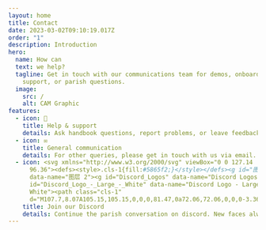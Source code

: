 ```yaml
---
layout: home
title: Contact
date: 2023-03-02T09:10:19.017Z
order: "1"
description: Introduction
hero:
  name: How can
  text: we help?
  tagline: Get in touch with our communications team for demos, onboarding
    support, or parish questions.
  image:
    src: /
    alt: CAM Graphic
features:
  - icon: 💬
    title: Help & support
    details: Ask handbook questions, report problems, or leave feedback.
  - icon: ✉️
    title: General communication
    details: For other queries, please get in touch with us via email.
  - icon: <svg xmlns="http://www.w3.org/2000/svg" viewBox="0 0 127.14
      96.36"><defs><style>.cls-1{fill:#5865f2;}</style></defs><g id="图层_2"
      data-name="图层 2"><g id="Discord_Logos" data-name="Discord Logos"><g
      id="Discord_Logo_-_Large_-_White" data-name="Discord Logo - Large -
      White"><path class="cls-1"
      d="M107.7,8.07A105.15,105.15,0,0,0,81.47,0a72.06,72.06,0,0,0-3.36,6.83A97.68,97.68,0,0,0,49,6.83,72.37,72.37,0,0,0,45.64,0,105.89,105.89,0,0,0,19.39,8.09C2.79,32.65-1.71,56.6.54,80.21h0A105.73,105.73,0,0,0,32.71,96.36,77.7,77.7,0,0,0,39.6,85.25a68.42,68.42,0,0,1-10.85-5.18c.91-.66,1.8-1.34,2.66-2a75.57,75.57,0,0,0,64.32,0c.87.71,1.76,1.39,2.66,2a68.68,68.68,0,0,1-10.87,5.19,77,77,0,0,0,6.89,11.1A105.25,105.25,0,0,0,126.6,80.22h0C129.24,52.84,122.09,29.11,107.7,8.07ZM42.45,65.69C36.18,65.69,31,60,31,53s5-12.74,11.43-12.74S54,46,53.89,53,48.84,65.69,42.45,65.69Zm42.24,0C78.41,65.69,73.25,60,73.25,53s5-12.74,11.44-12.74S96.23,46,96.12,53,91.08,65.69,84.69,65.69Z"/></g></g></g></svg>
    title: Join our Discord
    details: Continue the parish conversation on discord. New faces always welcome!
---
```


<script setup>
  if (window.netlifyIdentity) {
    window.netlifyIdentity.on("init", user => {
      if (!user) {
        window.netlifyIdentity.on("login", () => {
          document.location.href = "/admin/";
        });
      }
    });
  }
</script>
